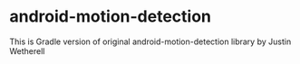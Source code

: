 # android-motion-detection
This is Gradle version of original android-motion-detection library by Justin Wetherell
